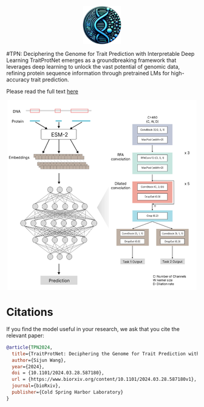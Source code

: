 <p align="center">
  <img src="images/TPN_icon.svg" width="100" height="100" alt="Image text">
</p>

#TPN: Deciphering the Genome for Trait Prediction with Interpretable Deep Learning
TraitProtNet emerges as a groundbreaking framework that leverages deep learning to unlock the vast potential of genomic data, refining protein sequence information through pretrained LMs for high-accuracy trait prediction.

Please read the full text [here](https://www.biorxiv.org/content/10.1101/2024.03.28.587180v1.full.pdf)

<p align="center">
<img src="images/Frame 66.svg" width="500" height="500" alt="Image text">
</p>

# Citations
If you find the model useful in your research, we ask that you cite the relevant paper: 
```bibtex
@article{TPN2024,
  title={TraitProtNet: Deciphering the Genome for Trait Prediction with Interpretable Deep Learning},
  author={Sijun Wang},
  year={2024},
  doi = {10.1101/2024.03.28.587180},
  url = {https://www.biorxiv.org/content/10.1101/2024.03.28.587180v1},
  journal={bioRxiv},
  publisher={Cold Spring Harbor Laboratory}
}
```
